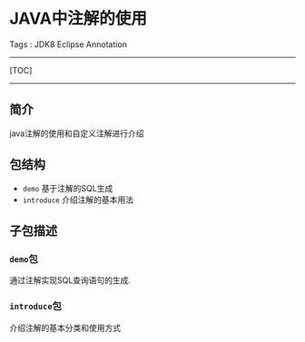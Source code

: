 # JAVA中注解的使用

Tags : JDK8 Eclipse Annotation

---

[TOC]

---

## 简介

java注解的使用和自定义注解进行介绍


## 包结构

* `demo`  基于注解的SQL生成
* `introduce`  介绍注解的基本用法

## 子包描述
### `demo`包
通过注解实现SQL查询语句的生成.

### `introduce`包
介绍注解的基本分类和使用方式


